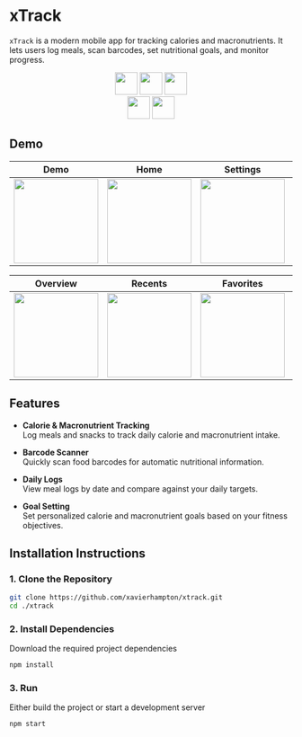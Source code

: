 # xTrack

`xTrack` is a modern mobile app for tracking calories and macronutrients. It lets users log meals, scan barcodes, set nutritional goals, and monitor progress.


<div align="center">
  <img src="https://img.shields.io/badge/Expo-1B1F23?style=for-the-badge&logo=expo&logoColor=white" height="40" />
  <img src="https://img.shields.io/badge/React_Native-20232A?style=for-the-badge&logo=react&logoColor=61DAFB" height="40" />
  <img src="https://img.shields.io/badge/npm-CB3837?style=for-the-badge&logo=npm&logoColor=white" height="40" />
</div>

<div align="center">
  <img src="https://img.shields.io/badge/JavaScript-323330?style=for-the-badge&logo=javascript&logoColor=F7DF1E" height="40" />
  <img src="https://img.shields.io/badge/CSS3-1572B6?style=for-the-badge&logo=css3&logoColor=white" height="40" />
</div>





## Demo

| Demo | Home  | Settings | Create |
| ------------- | ------------- | ------------- | ------------- |
| <img src="https://github.com/xavierhampton/xTrack/blob/demo/assets/demo-gif.gif" width="150" /> | <img src="https://github.com/xavierhampton/xTrack/blob/demo/assets/home.PNG" width="150" />  |  <img src="https://github.com/xavierhampton/xTrack/blob/demo/assets/settings.PNG" width="150" />  | <img src="https://github.com/xavierhampton/xTrack/blob/demo/assets/create-page.PNG" width="150" />

| Overview | Recents  | Favorites | Targets |
| ------------- | ------------- | ------------- | ------------- |
| <img src="https://github.com/xavierhampton/xTrack/blob/demo/assets/overview.PNG" width="150" /> | <img src="https://github.com/xavierhampton/xTrack/blob/demo/assets/recents.PNG" width="150" />  |  <img src="https://github.com/xavierhampton/xTrack/blob/demo/assets/favorites.PNG" width="150" />  | <img src="https://github.com/xavierhampton/xTrack/blob/demo/assets/targets.PNG" width="150" />

   
 
## Features

- **Calorie & Macronutrient Tracking**  
  Log meals and snacks to track daily calorie and macronutrient intake.

- **Barcode Scanner**  
  Quickly scan food barcodes for automatic nutritional information.

- **Daily Logs**  
  View meal logs by date and compare against your daily targets.

- **Goal Setting**  
  Set personalized calorie and macronutrient goals based on your fitness objectives.


## Installation Instructions

### 1. Clone the Repository

```bash
git clone https://github.com/xavierhampton/xtrack.git
cd ./xtrack
```

### 2. Install Dependencies
 Download the required project dependencies
```bash
npm install
```

### 3. Run
 Either build the project or start a development server
```bash
npm start
```


